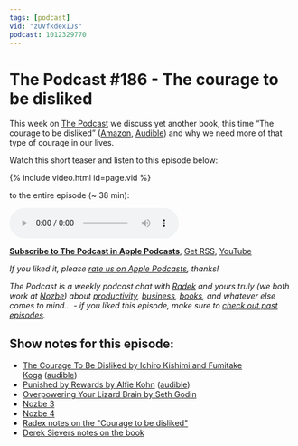```yaml
---
tags: [podcast]
vid: "zUVfkdexIJs"
podcast: 1012329770
---
```


# The Podcast #186 - The courage to be disliked

This week on [The Podcast][p] we discuss yet another book, this time “The courage to be disliked” ([Amazon](https://www.amazon.com/dp/1760630721?tag=sliwinski-20), [Audible](https://www.audible.com/pd/B07BRPQ8LW?tag=sliwinski-20)) and why we need more of that type of courage in our lives.

Watch this short teaser and listen to this episode below:

{% include video.html id=page.vid %}

<!--More-->

 to the entire episode (~ 38 min):

<audio controls>
<source src="https://files.nozbe.com/podcast/186.mp3" type="audio/mpeg">
</audio>

**[Subscribe to The Podcast in Apple Podcasts][i]**, [Get RSS][rss], [YouTube][y]

*If you liked it, please [rate us on Apple Podcasts][i], thanks!*

*The Podcast is a weekly podcast chat with [Radek][r] and yours truly (we both work at [Nozbe][n]) about [productivity](/productivity), [business](/business), [books](/books), and whatever else comes to mind… - if you liked this episode, make sure to [check out past episodes](/podcast).*

## Show notes for this episode:

  * [The Courage To Be Disliked by Ichiro Kishimi and Fumitake Koga](https://www.amazon.com/Courage-Be-Disliked-yourself-happiness-ebook/dp/B074TWG8V7/) ([audible](https://www.audible.com/pd/The-Courage-to-Be-Disliked-Audiobook/B07BRPQ8LW))
  * [Punished by Rewards by Alfie Kohn](https://www.amazon.com/Punished-Rewards-Trouble-Incentive-Praise/dp/0618001816) ([audible](https://www.audible.com/pd/Punished-by-Rewards-Audiobook/B073KX54C7))
  * [Overpowering Your Lizard Brain by Seth Godin](https://www.youtube.com/watch?v=hZOhNYJP1PM)
  * [Nozbe 3](https://nozbe.com/)
  * [Nozbe 4](http://nozbe4.com/)
  * [Radex notes on the "Courage to be disliked"](https://radex.io/books/courage-to-be-disliked)
  * [Derek Sievers notes on the book](https://sivers.org/book/Disliked)

[y]: https://michael.gratis/thepodcastyt
[rss]: https://thepodcast.fm/episodes?format=RSS
[e]: /podcast-186

[p]: /podcast
[n]: https://nozbe.com/?a=mike
[r]: https://michael.gratis/radex
[i]: https://michael.gratis/thepodcast
[o]: https://michael.gratis/ipadonly


